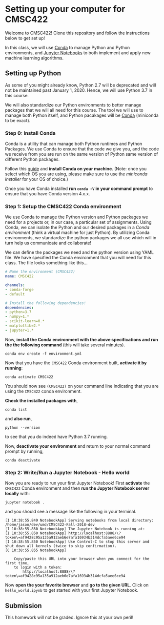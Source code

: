 # Setting up your computer for CMSC422

Welcome to CMSC422! Clone this repository and follow the instructions below to get set up!

In this class, we will use [Conda](https://conda.io) to manage Python and Python environments, and [Jupyter Notebooks](https://mybinder.org/v2/gh/ipython/ipython-in-depth/master?filepath=binder/Index.ipynb) to both implement and apply new machine learning algorithms.

## Setting up Python
As some of you might already know, Python 2.7 will be deprecated and will not be maintained past January 1, 2020. Hence, we will use Python 3.7 in this course.

We will also standardize our Python environments to better manage packages that we will all need for this course. The tool we will use to manage both Python itself, and Python pacakages will be [Conda](https://conda.io/docs/) (miniconda to be exact).

### Step 0: Install Conda
Conda is a utility that can manage both Python runtimes and Python Packages. We use Conda to ensure that the code we give you, and the code we receive from you are run on the same version of Python same version of different Python packages.

Follow this [guide](https://conda.io/docs/user-guide/install/index.html) and **install Conda on your machine**. (Note: once you select which OS you are using, please make sure to use the *miniconda installer* for your OS of choice.)

Once you have Conda installed **run `conda -V` in your command prompt** to ensure that you have Conda version 4.x.x.

### Step 1: Setup the CMSC422 Conda environment

We use Conda to manage the Python version and Python packages we need for a projects or, in our case, a particular set of assignments. Using Conda, we can isolate the Python and our desired packages in a *Conda environment* (think a virtual machine for just Python). By utilizing Conda environments, we standardize the python packages we all use which will in turn help us communicate and collaborate!

We can define the packages we need and the python version using YAML file. We have specified the Conda environment that you will need for this class. The file looks something like this...

```YAML
# Name the environment (CMSC422)
name: CMSC422

channels:
- conda-forge
- default

# Install the following dependencies!
dependencies:
- python=3.7
- numpy=1.*
- scikit-learn=0.*
- matplotlib=2.*
- jupyter=1.*
```

Now, **install the Conda environment with the above specifications and run the the following command** (this will take several minutes).
```
conda env create -f environment.yml
```

Now that you have the `CMSC422` Conda environment built, **activate it  by running**:

```
conda activate CMSC422
```
You should now see `(CMSC422)` on your command line indicating that you are using the `CMSC422` conda environment.

**Check the installed packages with**,
```
conda list
```
and **also run**,
```
python --version
```
to see that you do indeed have Python 3.7 running.

Now, **deactivate your environment** and return to your normal command prompt by running,
```
conda deactivate
```

### Step 2: Write/Run a Jupyter Notebook - Hello  world

Now you are ready to run your first Jupyter Notebook! First **activate** the `CMSC422` Conda environment and then **run the Jupyter Notebook server locally** with:
```
jupyter notebook .
```

and you should see a message like the following in your terminal.
```
[I 10:38:55.849 NotebookApp] Serving notebooks from local directory: /home/jason/dev/umd/CMSC422-Fall-2018-dev
[I 10:38:55.850 NotebookApp] The Jupyter Notebook is running at:
[I 10:38:55.850 NotebookApp] http://localhost:8888/\?token\=af9428c95a135a912aeb6e7afa16934b314dcfa5aee6ce94
[I 10:38:55.850 NotebookApp] Use Control-C to stop this server and shut down all kernels (twice to skip confirmation).
[C 10:38:55.855 NotebookApp]

    Copy/paste this URL into your browser when you connect for the first time,
    to login with a token:
        http://localhost:8888/\?token\=af9428c95a135a912aeb6e7afa16934b314dcfa5aee6ce94
```

Now **open the your favorite browser** and **go to the given URL**. Click on `hello_world.ipynb` to get started with your first Jupyter Notebook.

## Submission

This homework will not be graded. Ignore this at your own peril!
